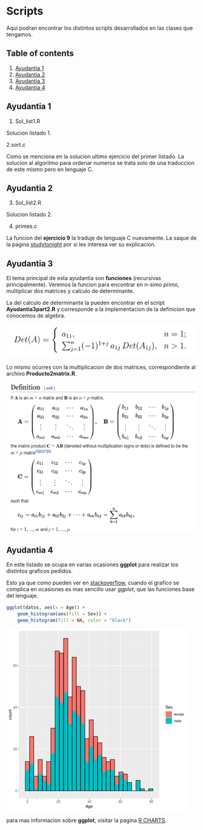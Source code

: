 # Scripts

Aqui podran encontrar los distintos scripts desarrollados en las clases que tengamos.

## Table of contents
1. [Ayudantia 1](#introduction)
2. [Ayudantia 2](#paragraph1)
3. [Ayudantia 3](#paragraph2)
4. [Ayudantia 4](#paragraph3)

## Ayudantia 1 <a name="introduction"></a>
1. Sol_list1.R

Solucion listado 1.

2.sort.c

Como se menciona en la solucion ultimo ejercicio del primer listado. La solucion al algoritmo para ordenar numeros se trata solo de una traduccion de este mismo pero en lenguaje C.

## Ayudantia 2 <a name="paragraph1"></a>
3. Sol_list2.R

Solucion listado 2.

4. primes.c

La funcion del **ejercicio 9** la traduje de lenguaje C nuevamente. La saque de la pagina [studytonight](https://www.studytonight.com/c/programs/numbers/first-n-prime-numbers) por si les interesa ver su explicacion.

## Ayudantia 3 <a name="paragraph2"></a>
El tema principal de esta ayudantia son **funciones** (recursivas principalmente). Veremos la funcion para encontrar en n-simo primo, multiplicar dos matrices y calculo de determinante.

La del calculo de determinante la pueden encontrar en el script **Ayudantia3part2.R** y corresponde a la implementacion de la definicion que conocemos de algebra.

![Definicion Determinante](det.jpg)

Lo mismo ocurres con la multiplicacion de dos matrices, correspondiente al archivo **Producto2matrix.R**.

![Definicion Producto](dot.png)

## Ayudantia 4 <a name="paragraph3"></a>
En este listado se ocupa en varias ocasiones **ggplot** para realizar los distintos graficos pedidos.

Esto ya que como pueden ver en [stackoverflow](https://stackoverflow.com/questions/63867741/creating-stratified-histogram-using-an-r-function), cuando el grafico se complica en ocasiones es mas sencillo usar *ggplot*, que las funciones base del lenguaje.

```R
ggplot(datos, aes(x = Age)) +
    geom_histogram(aes(fill = Sex)) +
    geom_histogram(fill = NA, color = "black")
```

![Chart](Ggplot.png)

para mas informacion sobre **ggplot**, visitar la pagina [R CHARTS](https://r-charts.com/ggplot2/).
